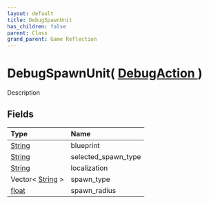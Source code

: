 ```yaml
---
layout: default
title: DebugSpawnUnit
has_children: false
parent: Class
grand_parent: Game Reflection
---
```

# DebugSpawnUnit( [ DebugAction ](/docs/game-reflection/classes/debug_action) )
Description 

## Fields

| Type | Name |
|:-------------|:--------------|
| [String](/docs/game-reflection/components/string) | blueprint |
| [String](/docs/game-reflection/components/string) | selected_spawn_type |
| [String](/docs/game-reflection/components/string) | localization |
| Vector< [String](/docs/game-reflection/components/string) > | spawn_type |
| [float](/docs/game-reflection/components/float) | spawn_radius |

